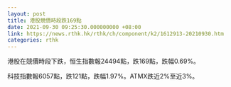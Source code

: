```yaml
---
layout: post
title: 港股競價時段跌169點
date: 2021-09-30 09:25:30.000000000 +08:00
link: https://news.rthk.hk/rthk/ch/component/k2/1612913-20210930.htm
categories: rthk
---
```


港股在競價時段下跌，恒生指數報24494點，跌169點，跌幅0.69%。

科技指數報6057點，跌121點，跌幅1.97%。ATMX跌近2%至近3%。
